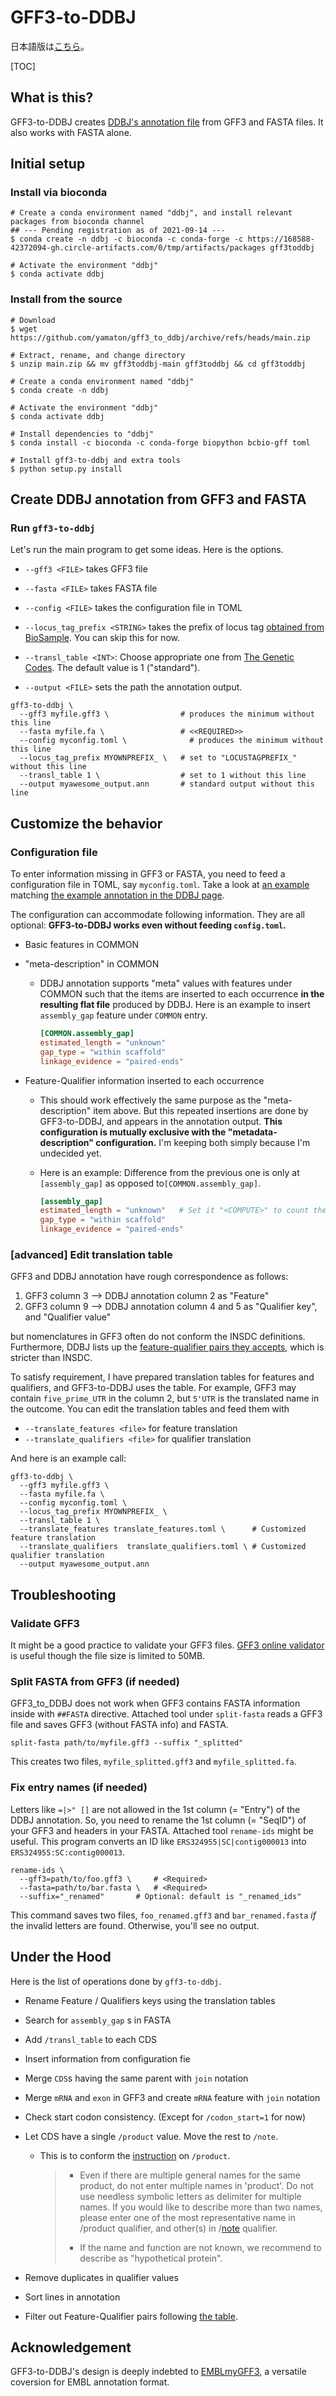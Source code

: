 # GFF3-to-DDBJ
日本語版は[こちら](https://github.com/yamaton/gff3toddbj/blob/main/README-ja.md)。


[TOC]

## What is this?

GFF3-to-DDBJ creates [DDBJ's annotation file](https://www.ddbj.nig.ac.jp/ddbj/file-format-e.html#annotation) from GFF3 and FASTA files. It also works with FASTA alone.



## Initial setup

### Install via bioconda

```shell
# Create a conda environment named "ddbj", and install relevant packages from bioconda channel
## --- Pending registration as of 2021-09-14 ---
$ conda create -n ddbj -c bioconda -c conda-forge -c https://168588-42372094-gh.circle-artifacts.com/0/tmp/artifacts/packages gff3toddbj

# Activate the environment "ddbj"
$ conda activate ddbj
```



### Install from the source

```shell
# Download
$ wget https://github.com/yamaton/gff3_to_ddbj/archive/refs/heads/main.zip

# Extract, rename, and change directory
$ unzip main.zip && mv gff3toddbj-main gff3toddbj && cd gff3toddbj

# Create a conda environment named "ddbj"
$ conda create -n ddbj

# Activate the environment "ddbj"
$ conda activate ddbj

# Install dependencies to "ddbj"
$ conda install -c bioconda -c conda-forge biopython bcbio-gff toml

# Install gff3-to-ddbj and extra tools
$ python setup.py install
```



## Create DDBJ annotation from GFF3 and FASTA



### Run `gff3-to-ddbj`

Let's run the main program to get some ideas. Here is the options.

* `--gff3 <FILE>` takes GFF3 file
* `--fasta <FILE>` takes FASTA file

* `--config <FILE>` takes the configuration file in TOML
* `--locus_tag_prefix <STRING>` takes the prefix of locus tag [obtained from BioSample](https://www.ddbj.nig.ac.jp/ddbj/file-format-e.html#locus_tag). You can skip this for now.
* `--transl_table <INT>`: Choose appropriate one from [The Genetic Codes](https://www.ddbj.nig.ac.jp/ddbj/geneticcode-e.html). The default value is 1 ("standard").
* `--output <FILE>` sets the path the annotation output.

```shell
gff3-to-ddbj \
  --gff3 myfile.gff3 \                # produces the minimum without this line
  --fasta myfile.fa \                 # <<REQUIRED>>
  --config myconfig.toml \              # produces the minimum without this line
  --locus_tag_prefix MYOWNPREFIX_ \   # set to "LOCUSTAGPREFIX_" without this line
  --transl_table 1 \                  # set to 1 without this line
  --output myawesome_output.ann       # standard output without this line
```



## Customize the behavior

### Configuration file

To enter information missing in GFF3 or FASTA, you need to feed a configuration file in TOML, say `myconfig.toml`. Take a look at [an example](https://github.com/yamaton/gff3toddbj/blob/main/examples/configs/config_ddbj_example.toml) matching [the example annotation in the DDBJ page](https://www.ddbj.nig.ac.jp/ddbj/file-format-e.html#annotation).

The configuration can accommodate following information. They are all optional: **GFF3-to-DDBJ works even without feeding `config.toml`.**

* Basic features in COMMON

* "meta-description" in COMMON

  * DDBJ annotation supports "meta" values with features under COMMON such that the items are inserted to each occurrence **in the resulting flat file** produced by DDBJ. Here is an example to insert `assembly_gap` feature under `COMMON` entry.

    ```toml
    [COMMON.assembly_gap]
    estimated_length = "unknown"
    gap_type = "within scaffold"
    linkage_evidence = "paired-ends"
    ```
  
* Feature-Qualifier information inserted to each occurrence

  * This should work effectively the same purpose as the "meta-description" item above. But this repeated insertions are done by GFF3-to-DDBJ, and appears in the annotation output. **This configuration is mutually exclusive with the "metadata-description" configuration.** I'm keeping both simply because I'm undecided yet.

  * Here is an example: Difference from the previous one is only at `[assembly_gap]` as opposed to`[COMMON.assembly_gap]`.

    ```toml
    [assembly_gap]
    estimated_length = "unknown"   # Set it "<COMPUTE>" to count the number of N's
    gap_type = "within scaffold"
    linkage_evidence = "paired-ends"
    ```





### [advanced] Edit translation table

GFF3 and DDBJ annotation have rough correspondence as follows:

1. GFF3 column 3 --> DDBJ annotation column 2 as "Feature"
2. GFF3 column 9 --> DDBJ annotation column 4 and 5 as "Qualifier key", and "Qualifier value"

but nomenclatures in GFF3 often do not conform the INSDC definitions. Furthermore, DDBJ lists up the [feature-qualifier pairs they accepts](https://docs.google.com/spreadsheets/d/1qosakEKo-y9JjwUO_OFcmGCUfssxhbFAm5NXUAnT3eM/edit#gid=0), which is stricter than INSDC.

To satisfy requirement, I have prepared translation tables for features and qualifiers, and GFF3-to-DDBJ uses the table. For example, GFF3 may contain `five_prime_UTR` in the column 2, but `5'UTR` is the translated name in the outcome. You can edit the translation tables and feed them with

* `--translate_features <file>` for feature translation
* `--translate_qualifiers <file>` for qualifier translation

And here is an example call:

```shell
gff3-to-ddbj \
  --gff3 myfile.gff3 \
  --fasta myfile.fa \
  --config myconfig.toml \
  --locus_tag_prefix MYOWNPREFIX_ \
  --transl_table 1 \
  --translate_features translate_features.toml \      # Customized feature translation
  --translate_qualifiers  translate_qualifiers.toml \ # Customized qualifier translation
  --output myawesome_output.ann
```





## Troubleshooting

### Validate GFF3

It might be a good practice to validate your GFF3 files. [GFF3 online validator](http://genometools.org/cgi-bin/gff3validator.cgi) is useful though the file size is limited to 50MB.



### Split FASTA from GFF3 (if needed)

GFF3_to_DDBJ does not work when GFF3 contains FASTA information inside with `##FASTA` directive. Attached tool under `split-fasta` reads a GFF3 file and saves GFF3 (without FASTA info) and FASTA.

```shell
split-fasta path/to/myfile.gff3 --suffix "_splitted"
```

This creates two files, `myfile_splitted.gff3` and `myfile_splitted.fa`.



### Fix entry names (if needed)

Letters like `=|>" []` are not allowed in the 1st column (= "Entry") of the DDBJ annotation.  So, you need to rename the 1st column (= "SeqID") of your GFF3 and headers in your FASTA. Attached tool `rename-ids` might be useful. This program converts an ID like `ERS324955|SC|contig000013` into `ERS324955:SC:contig000013`.

```shell
rename-ids \
  --gff3=path/to/foo.gff3 \     # <Required>
  --fasta=path/to/bar.fasta \   # <Required>
  --suffix="_renamed"       # Optional: default is "_renamed_ids"
```

This command saves two files, `foo_renamed.gff3` and `bar_renamed.fasta` *if* the invalid letters are found. Otherwise, you'll see no output.



## Under the Hood

Here is the list of operations done by `gff3-to-ddbj`.

* Rename Feature / Qualifiers keys using the translation tables

* Search for `assembly_gap` s in FASTA

* Add `/transl_table` to each CDS

* Insert information from configuration fie

* Merge `CDS`s having the same parent with `join` notation

* Merge `mRNA` and `exon` in GFF3 and create `mRNA` feature with `join` notation

* Check start codon consistency. (Except for `/codon_start=1`  for now)

* Let CDS have a single `/product` value. Move the rest to `/note`.

  * This is to conform the [instruction](https://www.ddbj.nig.ac.jp/ddbj/qualifiers-e.html#product) on `/product`.

    > * Even if there are multiple general names for the same product, do  not enter multiple names in 'product'. Do not use needless symbolic  letters as delimiter for multiple names. If you would like to describe  more than two names, please enter one of the most representative name in /product qualifier, and other(s) in /[note](https://www.ddbj.nig.ac.jp/ddbj/qualifiers-e.html#note) qualifier.
    >
    > * If the name and function are not known, we recommend to describe as "hypothetical protein".

* Remove duplicates in qualifier values

* Sort lines in annotation

* Filter out Feature-Qualifier pairs following [the table](https://www.ddbj.nig.ac.jp/assets/files/pdf/ddbj/fq-e.pdf).




## Acknowledgement

GFF3-to-DDBJ's design is deeply indebted to [EMBLmyGFF3](https://github.com/NBISweden/EMBLmyGFF3), a versatile coversion for EMBL annotation format.
